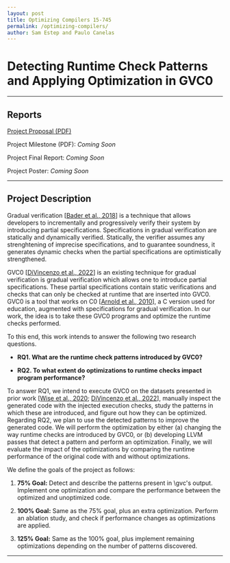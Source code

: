 ```yaml
---
layout: post
title: Optimizing Compilers 15-745
permalink: /optimizing-compilers/
author: Sam Estep and Paulo Canelas
---
```


# Detecting Runtime Check Patterns and Applying Optimization in GVC0

---

## Reports

[Project Proposal (PDF)](https://pcanelas.com/images/compilers-proposal.pdf)

Project Milestone (PDF): *Coming Soon*

Project Final Report: *Coming Soon*

Project Poster: *Coming Soon*

---

## Project Description

Gradual verification [[Bader et al., 2018](http://www.cs.cmu.edu/~aldrich/papers/vmcai2018-gradual-verification.pdf)] is a technique that allows developers to incrementally and progressively verify their system by introducing partial specifications. 
Specifications in gradual verification are statically and dynamically verified.
Statically, the verifier assumes any strenghtening of imprecise specifications, and to guarantee soundness, it generates dynamic checks when the partial specifications are optimistically strengthened. 

GVC0 [[DiVincenzo et al., 2022](https://arxiv.org/abs/2210.02428)] is an existing technique for gradual verification is gradual verification which allows one to introduce partial specifications. 
These partial specifications contain static verifications and checks that can only be checked at runtime that are inserted into GVC0. GVC0 is a tool that works on C0 [[Arnold et al., 2010](http://reports-archive.adm.cs.cmu.edu/anon/2010/CMU-CS-10-145.pdf)], a C version used for education, augmented with specifications for gradual verification. In our work, the idea is to take these GVC0 programs and optimize the runtime checks performed.

To this end, this work intends to answer the following two research questions.

- **RQ1. What are the runtime check patterns introduced by GVC0?**

- **RQ2. To what extent do optimizations to runtime checks impact program performance?**

To answer RQ1, we intend to execute GVC0 on the datasets presented in prior work [[Wise et al., 2020](https://dl.acm.org/doi/10.1145/3428296); [DiVincenzo et al., 2022](https://arxiv.org/abs/2210.02428)], manually inspect the generated code with the injected execution checks, study the patterns in which these are introduced, and figure out how they can be optimized.
Regarding RQ2, we plan to use the detected patterns to improve the generated code. We will perform the optimization by either (a) changing the way runtime checks are introduced by GVC0, or (b) developing LLVM passes that detect a pattern and perform an optimization.
Finally, we will evaluate the impact of the optimizations by comparing the runtime performance of the original code with and without optimizations.

We define the goals of the project as follows:

1. **75% Goal:** Detect and describe the patterns present in \gvc's output. Implement one optimization and compare the performance between the optimized and unoptimized code.

2. **100% Goal:** Same as the 75% goal, plus an extra optimization. Perform an ablation study, and check if performance changes as optimizations are applied.

3. **125% Goal:** Same as the 100% goal, plus implement remaining optimizations depending on the number of patterns discovered.

---

